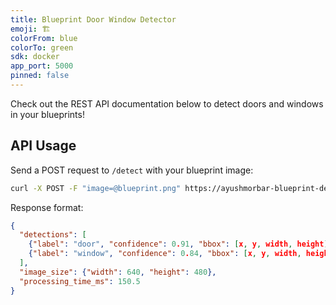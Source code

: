 ```yaml
---
title: Blueprint Door Window Detector
emoji: 🏗️
colorFrom: blue
colorTo: green
sdk: docker
app_port: 5000
pinned: false
---
```


Check out the REST API documentation below to detect doors and windows in your blueprints!

## API Usage

Send a POST request to `/detect` with your blueprint image:

```bash
curl -X POST -F "image=@blueprint.png" https://ayushmorbar-blueprint-detector.hf.space/detect
```

Response format:
```json
{
  "detections": [
    {"label": "door", "confidence": 0.91, "bbox": [x, y, width, height]},
    {"label": "window", "confidence": 0.84, "bbox": [x, y, width, height]}
  ],
  "image_size": {"width": 640, "height": 480},
  "processing_time_ms": 150.5
}
```

